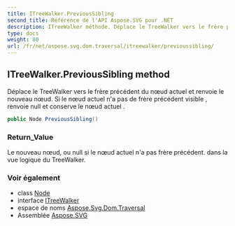 ```yaml
---
title: ITreeWalker.PreviousSibling
second_title: Référence de l'API Aspose.SVG pour .NET
description: ITreeWalker méthode. Déplace le TreeWalker vers le frère précédent du nœud actuel et renvoie le nouveau nœud. Si le nœud actuel na pas de frère précédent visible  renvoie null et conserve le nœud actuel .
type: docs
weight: 80
url: /fr/net/aspose.svg.dom.traversal/itreewalker/previoussibling/
---
```

## ITreeWalker.PreviousSibling method

Déplace le TreeWalker vers le frère précédent du nœud actuel et renvoie le nouveau nœud. Si le nœud actuel n'a pas de frère précédent visible , renvoie null et conserve le nœud actuel .

```csharp
public Node PreviousSibling()
```

### Return_Value

Le nouveau nœud, ou null si le nœud actuel n'a pas frère précédent. dans la vue logique du TreeWalker.

### Voir également

* class [Node](../../../aspose.svg.dom/node/)
* interface [ITreeWalker](../)
* espace de noms [Aspose.Svg.Dom.Traversal](../../itreewalker/)
* Assemblée [Aspose.SVG](../../../)


